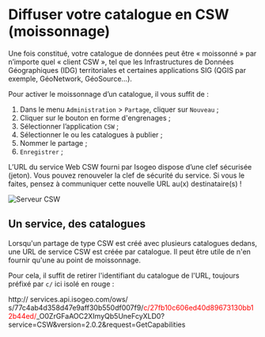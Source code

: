 # Diffuser votre catalogue en CSW (moissonnage)

Une fois constitué, votre catalogue de données peut être « moissonné » par n’importe quel « client CSW », tel que les Infrastructures de Données Géographiques (IDG) territoriales et certaines applications SIG (QGIS par exemple, GéoNetwork, GéoSource...).

Pour activer le moissonnage d’un catalogue, il vous suffit de :

1.	Dans le menu `Administration`  > `Partage`, cliquer sur `Nouveau` ;
2.	Cliquer sur le bouton en forme d'engrenages ;
3.	Sélectionner l’application `CSW` ;
4.	Sélectionner le ou les catalogues à publier ;
5.	Nommer le partage ;
6.	`Enregistrer` ;

L’URL du service Web CSW fourni par Isogeo dispose d’une clef sécurisée (jeton). Vous pouvez renouveler la clef de sécurité du service. Si vous le faites, pensez à communiquer cette nouvelle URL au(x) destinataire(s) !

![Serveur CSW](/fr/images/adm_shares_CSW_edit.png "Diffuser les catalogues via le protocole CSW")

## Un service, des catalogues

Lorsqu'un partage de type CSW est créé avec plusieurs catalogues dedans, une URL de service CSW est créée par catalogue. Il peut être utile de n'en fournir qu'une au point de moissonnage.

Pour cela, il suffit de retirer l'identifiant du catalogue de l'URL, toujours préfixé par `c/` ici isolé en rouge :

http:// services.api.isogeo.com/ows/ s/77c4ab4d358d47e9aff30b550df007f9/<span style="color:#FF0000">c/27fb10c606ed40d89673130bb12b44ed/</span>_O0ZrGFaAOC2XImyQb5UneFcyXLD0?service=CSW&version=2.0.2&request=GetCapabilities
